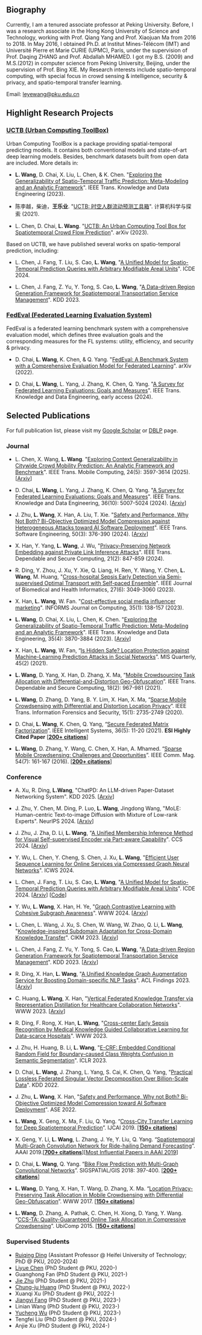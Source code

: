 ## Biography

Currently, I am a tenured associate professor at Peking University. Before, I was a research associate in the Hong Kong University of Science and Technology, working with Prof. Qiang Yang and Prof. Xiaojuan Ma from 2016 to 2018. In May 2016, I obtained Ph.D. at Institut Mines-Télécom (IMT) and Université Pierre et Marie CURIE (UPMC), Paris, under the supervision of Prof. Daqing ZHANG and Prof. Abdallah MHAMED. I got my B.S. (2009) and M.S.(2012) in computer science from Peking University, Beijing, under the supervision of Prof. Bing XIE. My Research interests include spatio-temporal computing, with special focus in crowd sensing & intelligence, security & privacy, and spatio-temporal transfer learning.

Email: leyewang@pku.edu.cn

## Highlight Research Projects

### [UCTB (Urban Computing ToolBox)](https://github.com/uctb/UCTB)

Urban Computing ToolBox is a package providing spatial-temporal predicting models. It contains both conventional models and state-of-art deep learning models. Besides, benchmark datasets built from open data are included. More details in:

- **L. Wang**, D. Chai, X. Liu, L. Chen, & K. Chen. "[Exploring the Generalizability of Spatio-Temporal Traffic Prediction: Meta-Modeling and an Analytic Framework](https://ieeexplore.ieee.org/document/9627543)". IEEE Trans. Knowledge and Data Engineering (2023).

- 陈李越，柴迪，**王乐业**. "[UCTB: 时空人群流动预测工具箱](http://fcst.ceaj.org/CN/abstract/abstract2577.shtml)". 计算机科学与探索 (2021).

- L. Chen, D. Chai, **L. Wang**. "[UCTB: An Urban Computing Tool Box for Spatiotemporal Crowd Flow Prediction](https://arxiv.org/abs/2306.04144)". arXiv (2023).

Based on UCTB, we have published several works on spatio-temporal prediction, including:

- L. Chen, J. Fang, T. Liu, S. Cao, **L. Wang**, "[A Unified Model for Spatio-Temporal Prediction Queries with Arbitrary Modifiable Areal Units](https://arxiv.org/abs/2403.07022)". ICDE 2024.

- L. Chen, J. Fang, Z. Yu, Y. Tong, S. Cao, **L. Wang**, "[A Data-driven Region Generation Framework for Spatiotemporal Transportation Service Management](https://arxiv.org/abs/2306.02806)". KDD 2023.

### [FedEval (Federated Learning Evaluation System)](https://github.com/Di-Chai/FedEval)

FedEval is a federated learning benchmark system with a comprehensive evaluation model, which defines three evaluation goals and the corresponding measures for the FL systems: utility, efficiency, and security & privacy.

- D. Chai, **L. Wang**, K. Chen, & Q. Yang. "[FedEval: A Benchmark System with a Comprehensive Evaluation Model for Federated Learning](https://arxiv.org/abs/2011.09655)". arXiv (2022).

- D. Chai, **L. Wang**, L. Yang, J. Zhang, K. Chen, Q. Yang. "[A Survey for Federated Learning Evaluations: Goals and Measures](https://ieeexplore.ieee.org/abstract/document/10480259)". IEEE Trans. Knowledge and Data Engineering, early access (2024).

## Selected Publications

For full publication list, please visit my [Google Scholar](https://scholar.google.com/citations?user=o2I4sL8AAAAJ&hl=en) or [DBLP](https://dblp.uni-trier.de/pid/07/8764.html) page.

### Journal

- L. Chen, X. Wang, **L. Wang**. "[Exploring Context Generalizability in Citywide Crowd Mobility Prediction: An Analytic Framework and Benchmark](https://ieeexplore.ieee.org/abstract/document/10798468)". IEEE Trans. Mobile Computing, 24(5): 3597-3614 (2025). [[Arxiv](https://arxiv.org/abs/2106.16046)]

- D. Chai, **L. Wang**, L. Yang, J. Zhang, K. Chen, Q. Yang. "[A Survey for Federated Learning Evaluations: Goals and Measures](https://ieeexplore.ieee.org/abstract/document/10480259)". IEEE Trans. Knowledge and Data Engineering, 36(10): 5007-5024 (2024). [[Arxiv](https://arxiv.org/abs/2308.11841)]

- J. Zhu, **L. Wang**, X. Han, A. Liu, T. Xie. "[Safety and Performance, Why Not Both? Bi-Objective Optimized Model Compression against Heterogeneous Attacks toward AI Software Deployment](https://ieeexplore.ieee.org/document/10378737)". IEEE Trans. Software Engineering, 50(3): 376-390 (2024). [[Arxiv](https://arxiv.org/abs/2401.00996)]

- X. Han, Y. Yang, **L. Wang**, J. Wu, "[Privacy-Preserving Network Embedding against Private Link Inference Attacks](https://ieeexplore.ieee.org/document/10091141)". IEEE Trans. Dependable and Secure Computing, 21(2): 847-859 (2024).

- R. Ding, Y. Zhou, J. Xu, Y. Xie, Q. Liang, H. Ren, Y. Wang, Y. Chen, **L. Wang**, M. Huang, "[Cross-hospital Sepsis Early Detection via Semi-supervised Optimal Transport with Self-paced Ensemble](https://ieeexplore.ieee.org/document/10061196)". IEEE Journal of Biomedical and Health Informatics, 27(6): 3049-3060 (2023).

- X. Han, **L. Wang**, W. Fan. "[Cost-effective social media influencer marketing](https://pubsonline.informs.org/doi/abs/10.1287/ijoc.2022.1246)". INFORMS Journal on Computing, 35(1): 138-157 (2023).

- **L. Wang**, D. Chai, X. Liu, L. Chen, K. Chen. "[Exploring the Generalizability of Spatio-Temporal Traffic Prediction: Meta-Modeling and an Analytic Framework](https://ieeexplore.ieee.org/document/9627543)". IEEE Trans. Knowledge and Data Engineering, 35(4): 3870-3884 (2023). [[Arxiv](https://arxiv.org/abs/2009.09379)]

- X. Han, **L. Wang**, W. Fan, “[Is Hidden Safe? Location Protection against Machine-Learning Prediction Attacks in Social Networks](https://misq.umn.edu/is-hidden-safe-location-protection-against-machine-learning-prediction-attacks-in-social-networks)”. MIS Quarterly, 45(2) (2021).

- **L. Wang**, D. Yang, X. Han, D. Zhang, X. Ma, “[Mobile Crowdsourcing Task Allocation with Differential-and-Distortion Geo-Obfuscation](https://ieeexplore.ieee.org/document/8695792)”. IEEE Trans. Dependable and Secure Computing, 18(2): 967-981 (2021).

- **L. Wang**, D. Zhang, D. Yang, B. Y. Lim, X. Han, X. Ma, “[Sparse Mobile Crowdsensing with Differential and Distortion Location Privacy](https://ieeexplore.ieee.org/document/9007517)”. IEEE Trans. Information Forensics and Security, 15(1): 2735-2749 (2020).

- D. Chai, **L. Wang**, K. Chen, Q. Yang, “[Secure Federated Matrix Factorization](https://ieeexplore.ieee.org/document/9162459)”. IEEE Intelligent Systems, 36(5): 11-20 (2021). **ESI Highly Cited Paper** [[**200+ citations**](https://scholar.google.com/citations?view_op=view_citation&hl=en&citation_for_view=o2I4sL8AAAAJ:_Ybze24A_UAC)]

- **L. Wang**, D. Zhang, Y. Wang, C. Chen, X. Han, A. Mhamed. “[Sparse Mobile Crowdsensing: Challenges and Opportunities](https://ieeexplore.ieee.org/document/7509395)”. IEEE Comm. Mag. 54(7): 161-167 (2016). [[**200+ citations**](https://scholar.google.com/citations?view_op=view_citation&hl=en&citation_for_view=o2I4sL8AAAAJ:UxriW0iASnsC)]

### Conference

- A. Xu, R. Ding, **L.Wang**, "ChatPD: An LLM-driven Paper-Dataset Networking System". KDD 2025. [[Arxiv](https://arxiv.org/abs/2505.22349)]

- J. Zhu, Y. Chen, M. Ding, P. Luo, **L. Wang**, Jingdong Wang, "MoLE: Human-centric Text-to-image Diffusion with Mixture of Low-rank Experts". NeurIPS 2024. [[Arxiv](https://arxiv.org/abs/2410.23332)]

- J. Zhu, J. Zha, D. Li, **L. Wang**, "[A Unified Membership Inference Method for Visual Self-supervised Encoder via Part-aware Capability](https://dl.acm.org/doi/10.1145/3658644.3690202)". CCS 2024. [[Arxiv](https://arxiv.org/abs/2404.02462)]

- Y. Wu, L. Chen, Y. Cheng, S. Chen, J. Xu, **L. Wang**, "[Efficient User Sequence Learning for Online Services via Compressed Graph Neural Networks](https://arxiv.org/abs/2406.02979)". ICWS 2024.

- L. Chen, J. Fang, T. Liu, S. Cao, **L. Wang**, "[A Unified Model for Spatio-Temporal Prediction Queries with Arbitrary Modifiable Areal Units](https://ieeexplore.ieee.org/document/10598038)". ICDE 2024. [[Arxiv](https://arxiv.org/abs/2403.07022)] [[Code](https://github.com/uctb/One4All-ST)]

- Y. Wu, **L. Wang**, X. Han, H. Ye, "[Graph Contrastive Learning with Cohesive Subgraph Awareness](https://dl.acm.org/doi/10.1145/3589334.3645470)". WWW 2024. [[Arxiv](https://arxiv.org/abs/2401.17580)]

- L. Chen, L. Wang, J. Xu, S. Chen, W. Wang, W. Zhao, Q. Li, **L. Wang**, "[Knowledge-inspired Subdomain Adaptation for Cross-Domain Knowledge Transfer](https://dl.acm.org/doi/10.1145/3589334.3645470)". CIKM 2023. [[Arxiv](https://arxiv.org/abs/2308.09724)]

- L. Chen, J. Fang, Z. Yu, Y. Tong, S. Cao, **L. Wang**, "[A Data-driven Region Generation Framework for Spatiotemporal Transportation Service Management](https://dl.acm.org/doi/10.1145/3580305.3599760)". KDD 2023. [[Arxiv](https://arxiv.org/abs/2306.02806)]

- R. Ding, X. Han, **L. Wang**, "[A Unified Knowledge Graph Augmentation Service for Boosting Domain-specific NLP Tasks](https://aclanthology.org/2023.findings-acl.24/)". ACL Findings 2023. [[Arxiv](https://arxiv.org/abs/2212.05251)]

- C. Huang, **L. Wang**, X. Han, "[Vertical Federated Knowledge Transfer via Representation Distillation for Healthcare Collaboration Networks](https://dl.acm.org/doi/10.1145/3543507.3583874)". WWW 2023. [[Arxiv](https://arxiv.org/abs/2302.05675)]

- R. Ding, F. Rong, X. Han, **L. Wang**, "[Cross-center Early Sepsis Recognition by Medical Knowledge Guided Collaborative Learning for Data-scarce Hospitals](https://dl.acm.org/doi/10.1145/3543507.3583989)". WWW 2023.

- J. Zhu, H. Huang, B. Li, **L. Wang**, "[E-CRF: Embedded Conditional Random Field for Boundary-caused Class Weights Confusion in Semantic Segmentation](https://openreview.net/forum?id=g1GnnCI1OrC)". ICLR 2023.

- D. Chai, **L. Wang**, J. Zhang, L. Yang, S. Cai, K. Chen,  Q. Yang, "[Practical Lossless Federated Singular Vector Decomposition Over Billion-Scale Data](https://dl.acm.org/doi/10.1145/3534678.3539402)". KDD 2022.

- J. Zhu, **L. Wang**, X. Han, "[Safety and Performance, Why not Both? Bi-Objective Optimized Model Compression toward AI Software Deployment](https://dl.acm.org/doi/10.1145/3551349.3556906)". ASE 2022.

- **L. Wang**, X. Geng, X. Ma, F. Liu, Q. Yang. “[Cross-City Transfer Learning for Deep Spatiotemporal Prediction](https://www.ijcai.org/Proceedings/2019/0262.pdf)”. IJCAI 2019. [[**150+ citations**](https://scholar.google.com/citations?view_op=view_citation&hl=en&citation_for_view=o2I4sL8AAAAJ:PELIpwtuRlgC)]

- X. Geng, Y. Li, **L. Wang**, L. Zhang, J. Ye, Y. Liu, Q. Yang. “[Spatiotemporal Multi-Graph Convolution Network for Ride-hailing Demand Forecasting](https://ojs.aaai.org/index.php/AAAI/article/view/4247)”. AAAI 2019.[[**700+ citations**](https://scholar.google.com/citations?view_op=view_citation&hl=en&citation_for_view=o2I4sL8AAAAJ:hkOj_22Ku90C)][[Most Influential Papers in AAAI 2019](https://www.paperdigest.org/2021/02/most-influential-aaai-papers/)]

- D. Chai, **L. Wang**, Q. Yang. “[Bike Flow Prediction with Multi-Graph Convolutional Networks](https://dl.acm.org/doi/10.1145/3274895.3274896)”. SIGSPATIAL/GIS 2018: 397-400. [[**200+ citations**](https://scholar.google.com/citations?view_op=view_citation&hl=en&citation_for_view=o2I4sL8AAAAJ:LjlpjdlvIbIC)]

- **L. Wang**, D. Yang, X. Han, T. Wang, D. Zhang, X. Ma. “[Location Privacy-Preserving Task Allocation in Mobile Crowdsensing with Differential Geo-Obfuscation](https://dl.acm.org/doi/abs/10.1145/3038912.3052696)”. WWW 2017. [[**150+ citations**](https://scholar.google.com/citations?view_op=view_citation&hl=en&citation_for_view=o2I4sL8AAAAJ:bnK-pcrLprsC)]

- **L. Wang**, D. Zhang, A. Pathak, C. Chen, H. Xiong, D. Yang, Y. Wang. “[CCS-TA: Quality-Guaranteed Online Task Allocation in Compressive Crowdsensing](https://dl.acm.org/doi/10.1145/2750858.2807513)”. UbiComp 2015. [[**150+ citations**](https://scholar.google.com/citations?view_op=view_citation&hl=en&citation_for_view=o2I4sL8AAAAJ:rO6llkc54NcC)]


### Supervised Students
- [Ruiqing Ding](https://ruiqingding.github.io/) (Assistant Professor @ Heifei University of Technology; PhD @ PKU, 2020-2024)
- [Liyue Chen](https://liyue-chen.github.io/) (PhD Student @ PKU, 2020-)
- Guanghong Fan (PhD Student @ PKU, 2021-)
- [Jie Zhu](https://scholar.google.com/citations?user=ZL506kEAAAAJ&hl=zh-CN) (PhD Student @ PKU, 2021-) 
- [Chung-ju Huang](https://chung-ju.github.io/) (PhD Student @ PKU, 2022-) 
- Xuanqi Xu (PhD Student @ PKU, 2022-)
- [Jiangyi Fang](https://fangjiangyi.github.io/) (PhD Student @ PKU, 2023-)
- Linian Wang (PhD Student @ PKU, 2023-)
- [Yucheng Wu](https://wuyucheng2002.github.io/) (PhD Student @ PKU, 2023-)
- Tengfei Liu (PhD Student @ PKU, 2024-)
- Anjie Xu (PhD Student @ PKU, 2024-)

